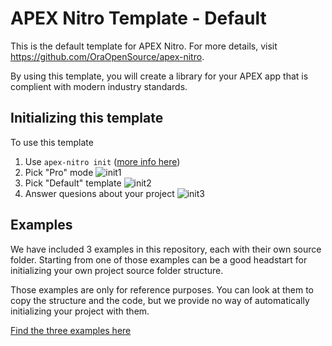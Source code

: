 # APEX Nitro Template - Default

This is the default template for APEX Nitro. For more details, visit https://github.com/OraOpenSource/apex-nitro.

By using this template, you will create a library for your APEX app that is complient with modern industry standards.

## Initializing this template

To use this template

1. Use `apex-nitro init` ([more info here](https://github.com/OraOpenSource/apex-nitro/blob/master/docs/init.md))
1. Pick "Pro" mode ![init1](/docs/img/init1.png)
1. Pick "Default" template ![init2](/docs/img/init2.png)
2. Answer quesions about your project ![init3](/docs/img/init3.png)

## Examples

We have included 3 examples in this repository, each with their own source folder. Starting from one of those examples can be a good headstart for initializing your own project source folder structure.

Those examples are only for reference purposes. You can look at them to copy the structure and the code, but we provide no way of automatically initializing your project with them.

[Find the three examples here](./examples/)